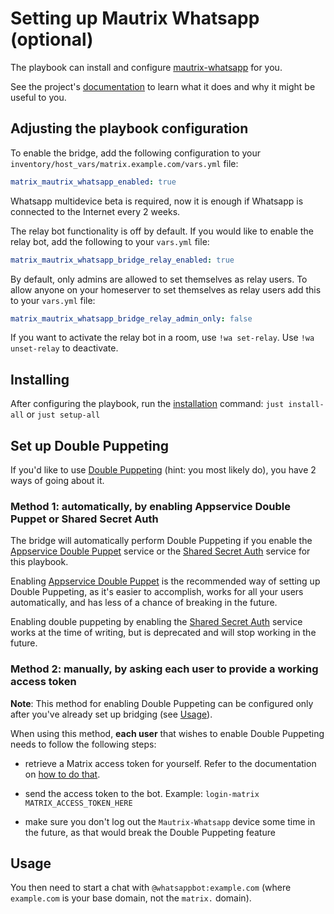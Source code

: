 # Setting up Mautrix Whatsapp (optional)

The playbook can install and configure [mautrix-whatsapp](https://github.com/mautrix/whatsapp) for you.

See the project's [documentation](https://docs.mau.fi/bridges/go/whatsapp/index.html) to learn what it does and why it might be useful to you.

## Adjusting the playbook configuration

To enable the bridge, add the following configuration to your `inventory/host_vars/matrix.example.com/vars.yml` file:

```yaml
matrix_mautrix_whatsapp_enabled: true
```

Whatsapp multidevice beta is required, now it is enough if Whatsapp is connected to the Internet every 2 weeks.

The relay bot functionality is off by default. If you would like to enable the relay bot, add the following to your `vars.yml` file:
```yaml
matrix_mautrix_whatsapp_bridge_relay_enabled: true
```

By default, only admins are allowed to set themselves as relay users. To allow anyone on your homeserver to set themselves as relay users add this to your `vars.yml` file:
```yaml
matrix_mautrix_whatsapp_bridge_relay_admin_only: false
```

If you want to activate the relay bot in a room, use `!wa set-relay`.
Use `!wa unset-relay` to deactivate.

## Installing

After configuring the playbook, run the [installation](installing.md) command: `just install-all` or `just setup-all`

## Set up Double Puppeting

If you'd like to use [Double Puppeting](https://docs.mau.fi/bridges/general/double-puppeting.html) (hint: you most likely do), you have 2 ways of going about it.

### Method 1: automatically, by enabling Appservice Double Puppet or Shared Secret Auth

The bridge will automatically perform Double Puppeting if you enable the [Appservice Double Puppet](configuring-playbook-appservice-double-puppet.md) service or the [Shared Secret Auth](configuring-playbook-shared-secret-auth.md) service for this playbook.

Enabling [Appservice Double Puppet](configuring-playbook-appservice-double-puppet.md) is the recommended way of setting up Double Puppeting, as it's easier to accomplish, works for all your users automatically, and has less of a chance of breaking in the future.

Enabling double puppeting by enabling the [Shared Secret Auth](configuring-playbook-shared-secret-auth.md) service works at the time of writing, but is deprecated and will stop working in the future.

### Method 2: manually, by asking each user to provide a working access token

**Note**: This method for enabling Double Puppeting can be configured only after you've already set up bridging (see [Usage](#usage)).

When using this method, **each user** that wishes to enable Double Puppeting needs to follow the following steps:

- retrieve a Matrix access token for yourself. Refer to the documentation on [how to do that](obtaining-access-tokens.md).

- send the access token to the bot. Example: `login-matrix MATRIX_ACCESS_TOKEN_HERE`

- make sure you don't log out the `Mautrix-Whatsapp` device some time in the future, as that would break the Double Puppeting feature


## Usage

You then need to start a chat with `@whatsappbot:example.com` (where `example.com` is your base domain, not the `matrix.` domain).
